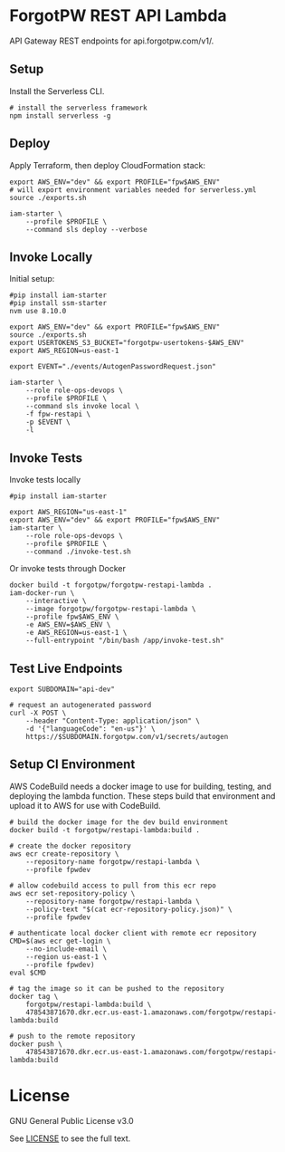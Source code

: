 # ForgotPW REST API Lambda

API Gateway REST endpoints for api.forgotpw.com/v1/.

## Setup

Install the Serverless CLI.

```shell
# install the serverless framework
npm install serverless -g
```

## Deploy

Apply Terraform, then deploy CloudFormation stack:

```shell
export AWS_ENV="dev" && export PROFILE="fpw$AWS_ENV"
# will export environment variables needed for serverless.yml
source ./exports.sh

iam-starter \
    --profile $PROFILE \
    --command sls deploy --verbose
```

## Invoke Locally

Initial setup:

```shell
#pip install iam-starter
#pip install ssm-starter
nvm use 8.10.0

export AWS_ENV="dev" && export PROFILE="fpw$AWS_ENV"
source ./exports.sh
export USERTOKENS_S3_BUCKET="forgotpw-usertokens-$AWS_ENV"
export AWS_REGION=us-east-1

export EVENT="./events/AutogenPasswordRequest.json"

iam-starter \
    --role role-ops-devops \
    --profile $PROFILE \
    --command sls invoke local \
    -f fpw-restapi \
    -p $EVENT \
    -l
```

## Invoke Tests

Invoke tests locally

```shell
#pip install iam-starter

export AWS_REGION="us-east-1"
export AWS_ENV="dev" && export PROFILE="fpw$AWS_ENV"
iam-starter \
    --role role-ops-devops \
    --profile $PROFILE \
    --command ./invoke-test.sh
```

Or invoke tests through Docker

```shell
docker build -t forgotpw/forgotpw-restapi-lambda .
iam-docker-run \
    --interactive \
    --image forgotpw/forgotpw-restapi-lambda \
    --profile fpw$AWS_ENV \
    -e AWS_ENV=$AWS_ENV \
    -e AWS_REGION=us-east-1 \
    --full-entrypoint "/bin/bash /app/invoke-test.sh"
```

## Test Live Endpoints

```shell
export SUBDOMAIN="api-dev"

# request an autogenerated password
curl -X POST \
    --header "Content-Type: application/json" \
    -d '{"languageCode": "en-us"}' \
    https://$SUBDOMAIN.forgotpw.com/v1/secrets/autogen
```

## Setup CI Environment

AWS CodeBuild needs a docker image to use for building, testing, and deploying the lambda function.  These steps build that environment and upload it to AWS for use with CodeBuild.

```shell
# build the docker image for the dev build environment
docker build -t forgotpw/restapi-lambda:build .

# create the docker repository
aws ecr create-repository \
    --repository-name forgotpw/restapi-lambda \
    --profile fpwdev

# allow codebuild access to pull from this ecr repo
aws ecr set-repository-policy \
	--repository-name forgotpw/restapi-lambda \
	--policy-text "$(cat ecr-repository-policy.json)" \
    --profile fpwdev

# authenticate local docker client with remote ecr repository
CMD=$(aws ecr get-login \
    --no-include-email \
    --region us-east-1 \
    --profile fpwdev)
eval $CMD

# tag the image so it can be pushed to the repository
docker tag \
    forgotpw/restapi-lambda:build \
    478543871670.dkr.ecr.us-east-1.amazonaws.com/forgotpw/restapi-lambda:build

# push to the remote repository
docker push \
    478543871670.dkr.ecr.us-east-1.amazonaws.com/forgotpw/restapi-lambda:build
```

# License

GNU General Public License v3.0

See [LICENSE](LICENSE.txt) to see the full text.
